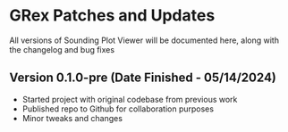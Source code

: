 # GRex Patches and Updates
All versions of Sounding Plot Viewer will be documented here, along with the changelog and bug fixes

## Version 0.1.0-pre (Date Finished - 05/14/2024)
- Started project with original codebase from previous work
- Published repo to Github for collaboration purposes
- Minor tweaks and changes